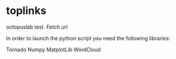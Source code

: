 # toplinks
octopuslab test. Fetch url

In order to launch the python script you need the following libraries:

Tornado
Numpy
MatplotLib
WordCloud
